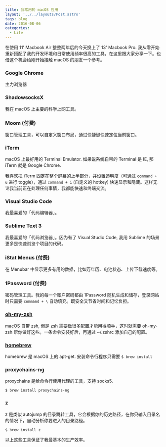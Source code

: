 ```yaml
---
title: 我常用的 macOS 应用
layout: '../../layouts/Post.astro'
tags: blog
date: 2016-08-06
categories:
  - Life
---
```




在使用 11' Macbook Air 整整两年后的今天换上了 13' Macbook Pro. 我从零开始重新搭配了我的开发环境和日常使用频率很高的工具，在这里跟大家分享一下。也借这个机会给刚开始接触 macOS 的朋友一个参考。

### Google Chrome

主力浏览器

### ShadowsocksX

我在 macOS 上主要的科学上网工具。

### Moom (付费)

窗口管理工具，可以自定义窗口布局，通过快捷键快速定位当前窗口。

### iTerm

macOS 上最好用的 Terminal Emulator. 如果说系统自带的 Terminal 是 IE, 那 iTerm 就是 Google Chrome.

我喜欢把 iTerm 固定在整个屏幕的上半部分，并设置透明度（可通过 `command + u` 进行 toggle），通过 `command + i` (自定义的 hotkey) 快速显示和隐藏。这样无论我当前正在处理任何事情，我都能快速和终端交流。

### Visual Studio Code

我最喜爱的「代码编辑器」。

### Sublime Text 3

我最喜爱的「代码浏览器」。因为有了 Visual Studio Code, 我用 Sublime 的场景更多是快速浏览个项目的代码。 

### iStat Menus (付费)

在 Menubar 中显示更多有用的数据，比如万年历、电池状态、上传下载速度等。

### 1Password (付费)

密码管理工具。我的每一个账户密码都由 1Password 随机生成和储存，登录网站时只需要 `command + \` 自动填充。既安全又节省时间和记忆负担。

### [oh-my-zsh](https://github.com/robbyrussell/oh-my-zsh)

macOS 自带 zsh, 但是 zsh 需要做很多配置才能用得顺手，这时就需要 oh-my-zsh 帮你做好这些。一条命令安装好后，再通过 ~/.zshrc 添加自己的配置。

### [homebrew](http://brew.sh/)

homebrew 是 macOS 上的 apt-get. 安装命令行程序只需要 `$ brew install`

### proxychains-ng

proxychains 是给命令行使用代理的工具，支持 socks5.

`$ brew install proxychains-ng`

### z

z 是类似 autojump 的目录跳转工具，它会根据你的历史路径，在你只输入目录名的情况下，自动分析你要进入的目录路径。

`$ brew install z`

以上这些工具保证了我最基本的生产效率。